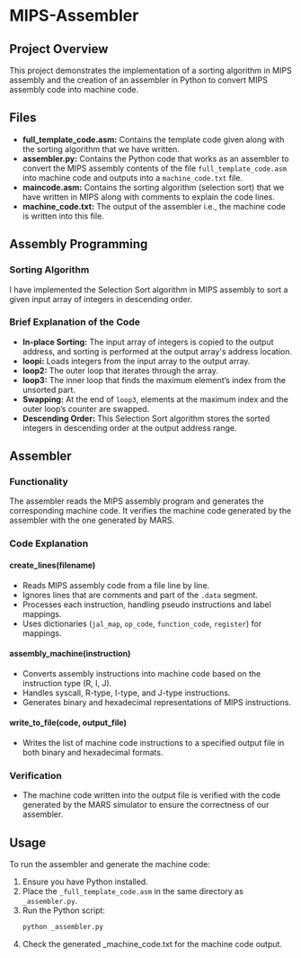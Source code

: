 # MIPS-Assembler

## Project Overview
This project demonstrates the implementation of a sorting algorithm in MIPS assembly and the creation of an assembler in Python to convert MIPS assembly code into machine code.

## Files 
- **full_template_code.asm:** Contains the template code given along with the sorting algorithm that we have written.
- **assembler.py:** Contains the Python code that works as an assembler to convert the MIPS assembly contents of the file `full_template_code.asm` into machine code and outputs into a `machine_code.txt` file.
- **maincode.asm:** Contains the sorting algorithm (selection sort) that we have written in MIPS along with comments to explain the code lines.
- **machine_code.txt:** The output of the assembler i.e., the machine code is written into this file.

## Assembly Programming

### Sorting Algorithm
I have implemented the Selection Sort algorithm in MIPS assembly to sort a given input array of integers in descending order.

### Brief Explanation of the Code
- **In-place Sorting:** The input array of integers is copied to the output address, and sorting is performed at the output array's address location.
- **loopi:** Loads integers from the input array to the output array.
- **loop2:** The outer loop that iterates through the array.
- **loop3:** The inner loop that finds the maximum element’s index from the unsorted part.
- **Swapping:** At the end of `loop3`, elements at the maximum index and the outer loop’s counter are swapped.
- **Descending Order:** This Selection Sort algorithm stores the sorted integers in descending order at the output address range.

## Assembler

### Functionality
The assembler reads the MIPS assembly program and generates the corresponding machine code. It verifies the machine code generated by the assembler with the one generated by MARS.

### Code Explanation

#### create_lines(filename)
- Reads MIPS assembly code from a file line by line.
- Ignores lines that are comments and part of the `.data` segment.
- Processes each instruction, handling pseudo instructions and label mappings.
- Uses dictionaries (`jal_map`, `op_code`, `function_code`, `register`) for mappings.

#### assembly_machine(instruction)
- Converts assembly instructions into machine code based on the instruction type (R, I, J).
- Handles syscall, R-type, I-type, and J-type instructions.
- Generates binary and hexadecimal representations of MIPS instructions.

#### write_to_file(code, output_file)
- Writes the list of machine code instructions to a specified output file in both binary and hexadecimal formats.

### Verification
- The machine code written into the output file is verified with the code generated by the MARS simulator to ensure the correctness of our assembler.

## Usage
To run the assembler and generate the machine code:
1. Ensure you have Python installed.
2. Place the `_full_template_code.asm` in the same directory as `_assembler.py`.
3. Run the Python script:
   ```bash
   python _assembler.py
4. Check the generated _machine_code.txt for the machine code output.
